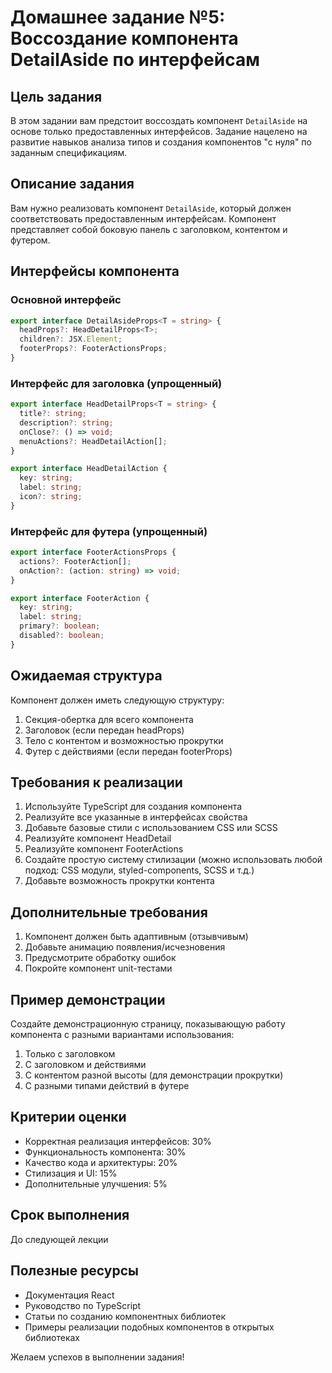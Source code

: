 # Домашнее задание №5: Воссоздание компонента DetailAside по интерфейсам

## Цель задания

В этом задании вам предстоит воссоздать компонент `DetailAside` на основе только предоставленных интерфейсов. Задание нацелено на развитие навыков анализа типов и создания компонентов "с нуля" по заданным спецификациям.

## Описание задания

Вам нужно реализовать компонент `DetailAside`, который должен соответствовать предоставленным интерфейсам. Компонент представляет собой боковую панель с заголовком, контентом и футером.

## Интерфейсы компонента

### Основной интерфейс

```typescript
export interface DetailAsideProps<T = string> {
  headProps?: HeadDetailProps<T>;
  children?: JSX.Element;
  footerProps?: FooterActionsProps;
}
```

### Интерфейс для заголовка (упрощенный)

```typescript
export interface HeadDetailProps<T = string> {
  title?: string;
  description?: string;
  onClose?: () => void;
  menuActions?: HeadDetailAction[];
}

export interface HeadDetailAction {
  key: string;
  label: string;
  icon?: string;
}
```

### Интерфейс для футера (упрощенный)

```typescript
export interface FooterActionsProps {
  actions?: FooterAction[];
  onAction?: (action: string) => void;
}

export interface FooterAction {
  key: string;
  label: string;
  primary?: boolean;
  disabled?: boolean;
}
```

## Ожидаемая структура

Компонент должен иметь следующую структуру:

1. Секция-обертка для всего компонента
2. Заголовок (если передан headProps)
3. Тело с контентом и возможностью прокрутки
4. Футер с действиями (если передан footerProps)

## Требования к реализации

1. Используйте TypeScript для создания компонента
2. Реализуйте все указанные в интерфейсах свойства
3. Добавьте базовые стили с использованием CSS или SCSS
4. Реализуйте компонент HeadDetail
5. Реализуйте компонент FooterActions
6. Создайте простую систему стилизации (можно использовать любой подход: CSS модули, styled-components, SCSS и т.д.)
7. Добавьте возможность прокрутки контента

## Дополнительные требования

1. Компонент должен быть адаптивным (отзывчивым)
2. Добавьте анимацию появления/исчезновения
3. Предусмотрите обработку ошибок
4. Покройте компонент unit-тестами

## Пример демонстрации

Создайте демонстрационную страницу, показывающую работу компонента с разными вариантами использования:

1. Только с заголовком
2. С заголовком и действиями
3. С контентом разной высоты (для демонстрации прокрутки)
4. С разными типами действий в футере

## Критерии оценки

- Корректная реализация интерфейсов: 30%
- Функциональность компонента: 30%
- Качество кода и архитектуры: 20%
- Стилизация и UI: 15%
- Дополнительные улучшения: 5%

## Срок выполнения

До следующей лекции

## Полезные ресурсы

- Документация React
- Руководство по TypeScript
- Статьи по созданию компонентных библиотек
- Примеры реализации подобных компонентов в открытых библиотеках

Желаем успехов в выполнении задания!
